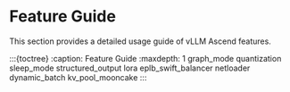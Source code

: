 # Feature Guide

This section provides a detailed usage guide of vLLM Ascend features.

:::{toctree}
:caption: Feature Guide
:maxdepth: 1
graph_mode
quantization
sleep_mode
structured_output
lora
eplb_swift_balancer
netloader
dynamic_batch
kv_pool_mooncake
:::
